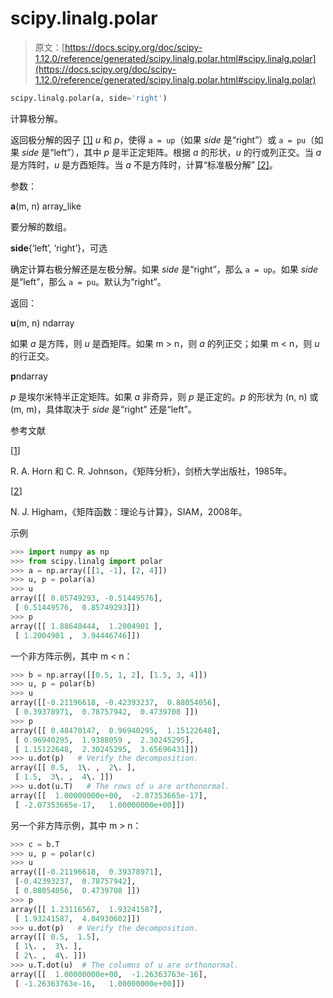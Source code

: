 # scipy.linalg.polar

> 原文：[https://docs.scipy.org/doc/scipy-1.12.0/reference/generated/scipy.linalg.polar.html#scipy.linalg.polar](https://docs.scipy.org/doc/scipy-1.12.0/reference/generated/scipy.linalg.polar.html#scipy.linalg.polar)

```py
scipy.linalg.polar(a, side='right')
```

计算极分解。

返回极分解的因子 [[1]](#r5dde4cb13107-1) *u* 和 *p*，使得 `a = up`（如果 *side* 是“right”）或 `a = pu`（如果 *side* 是“left”），其中 *p* 是半正定矩阵。根据 *a* 的形状，*u* 的行或列正交。当 *a* 是方阵时，*u* 是方酉矩阵。当 *a* 不是方阵时，计算“标准极分解” [[2]](#r5dde4cb13107-2)。

参数：

**a**(m, n) array_like

要分解的数组。

**side**{‘left’, ‘right’}，可选

确定计算右极分解还是左极分解。如果 *side* 是“right”，那么 `a = up`。如果 *side* 是“left”，那么 `a = pu`。默认为“right”。

返回：

**u**(m, n) ndarray

如果 *a* 是方阵，则 *u* 是酉矩阵。如果 m > n，则 *a* 的列正交；如果 m < n，则 *u* 的行正交。

**p**ndarray

*p* 是埃尔米特半正定矩阵。如果 *a* 非奇异，则 *p* 是正定的。*p* 的形状为 (n, n) 或 (m, m)，具体取决于 *side* 是“right” 还是“left”。

参考文献

[[1](#id1)]

R. A. Horn 和 C. R. Johnson，《矩阵分析》，剑桥大学出版社，1985年。

[[2](#id2)]

N. J. Higham，《矩阵函数：理论与计算》，SIAM，2008年。

示例

```py
>>> import numpy as np
>>> from scipy.linalg import polar
>>> a = np.array([[1, -1], [2, 4]])
>>> u, p = polar(a)
>>> u
array([[ 0.85749293, -0.51449576],
 [ 0.51449576,  0.85749293]])
>>> p
array([[ 1.88648444,  1.2004901 ],
 [ 1.2004901 ,  3.94446746]]) 
```

一个非方阵示例，其中 m < n：

```py
>>> b = np.array([[0.5, 1, 2], [1.5, 3, 4]])
>>> u, p = polar(b)
>>> u
array([[-0.21196618, -0.42393237,  0.88054056],
 [ 0.39378971,  0.78757942,  0.4739708 ]])
>>> p
array([[ 0.48470147,  0.96940295,  1.15122648],
 [ 0.96940295,  1.9388059 ,  2.30245295],
 [ 1.15122648,  2.30245295,  3.65696431]])
>>> u.dot(p)   # Verify the decomposition.
array([[ 0.5,  1\. ,  2\. ],
 [ 1.5,  3\. ,  4\. ]])
>>> u.dot(u.T)   # The rows of u are orthonormal.
array([[  1.00000000e+00,  -2.07353665e-17],
 [ -2.07353665e-17,   1.00000000e+00]]) 
```

另一个非方阵示例，其中 m > n：

```py
>>> c = b.T
>>> u, p = polar(c)
>>> u
array([[-0.21196618,  0.39378971],
 [-0.42393237,  0.78757942],
 [ 0.88054056,  0.4739708 ]])
>>> p
array([[ 1.23116567,  1.93241587],
 [ 1.93241587,  4.84930602]])
>>> u.dot(p)   # Verify the decomposition.
array([[ 0.5,  1.5],
 [ 1\. ,  3\. ],
 [ 2\. ,  4\. ]])
>>> u.T.dot(u)  # The columns of u are orthonormal.
array([[  1.00000000e+00,  -1.26363763e-16],
 [ -1.26363763e-16,   1.00000000e+00]]) 
```
